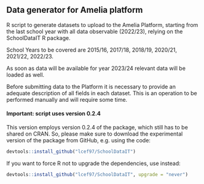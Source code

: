 ## Data generator for Amelia platform

R script to generate datasets to upload to the Amelia Platform, starting from the last school year with all data observable (2022/23), relying on the SchoolDataIT R package.

School Years to be covered are 2015/16, 2017/18, 2018/19, 2020/21, 2021/22, 2022/23.

As soon as data will be available for year 2023/24 relevant data will be loaded as well.

Before submitting data to the Platform it is necessary to provide an adequate description of all fields in each dataset. This is an operation to be performed manually and will require some time. 

#### Important: script uses version 0.2.4

This version employs version 0.2.4 of the package, which still has to be shared on CRAN.
So, please make sure to download the experimental version of the package from GitHub, e.g. using the code:
``` r
devtools::install_github("lcef97/SchoolDataIT")
```
If you want to force R not to upgrade the dependencies, use instead:
``` r
devtools::install_github("lcef97/SchoolDataIT", upgrade = "never")
```


